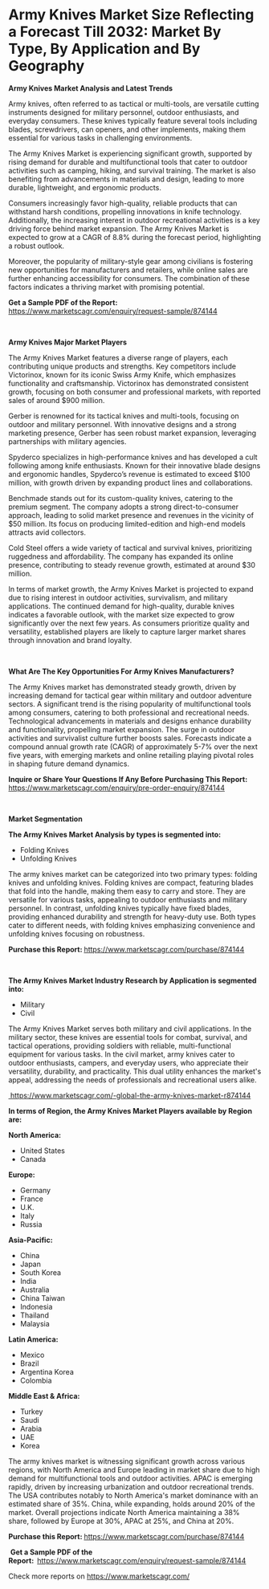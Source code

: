 <p><h1>Army Knives Market Size Reflecting a Forecast Till 2032: Market By Type, By Application and By Geography</h1></p><p><strong>Army Knives Market Analysis and Latest Trends</strong></p>
<p><p>Army knives, often referred to as tactical or multi-tools, are versatile cutting instruments designed for military personnel, outdoor enthusiasts, and everyday consumers. These knives typically feature several tools including blades, screwdrivers, can openers, and other implements, making them essential for various tasks in challenging environments.</p><p>The Army Knives Market is experiencing significant growth, supported by rising demand for durable and multifunctional tools that cater to outdoor activities such as camping, hiking, and survival training. The market is also benefiting from advancements in materials and design, leading to more durable, lightweight, and ergonomic products. </p><p>Consumers increasingly favor high-quality, reliable products that can withstand harsh conditions, propelling innovations in knife technology. Additionally, the increasing interest in outdoor recreational activities is a key driving force behind market expansion. The Army Knives Market is expected to grow at a CAGR of 8.8% during the forecast period, highlighting a robust outlook. </p><p>Moreover, the popularity of military-style gear among civilians is fostering new opportunities for manufacturers and retailers, while online sales are further enhancing accessibility for consumers. The combination of these factors indicates a thriving market with promising potential.</p></p>
<p><strong>Get a Sample PDF of the Report:&nbsp;</strong> <a href="https://www.marketscagr.com/enquiry/request-sample/874144?utm_campaign=2998&utm_medium=2&utm_source=Github&utm_content=ia&utm_term=05042025&utm_id=army-knives">https://www.marketscagr.com/enquiry/request-sample/874144</a></p>
<p>&nbsp;</p>
<p><strong>Army Knives Major Market Players</strong></p>
<p><p>The Army Knives Market features a diverse range of players, each contributing unique products and strengths. Key competitors include Victorinox, known for its iconic Swiss Army Knife, which emphasizes functionality and craftsmanship. Victorinox has demonstrated consistent growth, focusing on both consumer and professional markets, with reported sales of around $900 million.</p><p>Gerber is renowned for its tactical knives and multi-tools, focusing on outdoor and military personnel. With innovative designs and a strong marketing presence, Gerber has seen robust market expansion, leveraging partnerships with military agencies.</p><p>Spyderco specializes in high-performance knives and has developed a cult following among knife enthusiasts. Known for their innovative blade designs and ergonomic handles, Spyderco’s revenue is estimated to exceed $100 million, with growth driven by expanding product lines and collaborations.</p><p>Benchmade stands out for its custom-quality knives, catering to the premium segment. The company adopts a strong direct-to-consumer approach, leading to solid market presence and revenues in the vicinity of $50 million. Its focus on producing limited-edition and high-end models attracts avid collectors.</p><p>Cold Steel offers a wide variety of tactical and survival knives, prioritizing ruggedness and affordability. The company has expanded its online presence, contributing to steady revenue growth, estimated at around $30 million.</p><p>In terms of market growth, the Army Knives Market is projected to expand due to rising interest in outdoor activities, survivalism, and military applications. The continued demand for high-quality, durable knives indicates a favorable outlook, with the market size expected to grow significantly over the next few years. As consumers prioritize quality and versatility, established players are likely to capture larger market shares through innovation and brand loyalty.</p></p>
<p>&nbsp;</p>
<p><strong>What Are The Key Opportunities For Army Knives Manufacturers?</strong></p>
<p><p>The Army Knives market has demonstrated steady growth, driven by increasing demand for tactical gear within military and outdoor adventure sectors. A significant trend is the rising popularity of multifunctional tools among consumers, catering to both professional and recreational needs. Technological advancements in materials and designs enhance durability and functionality, propelling market expansion. The surge in outdoor activities and survivalist culture further boosts sales. Forecasts indicate a compound annual growth rate (CAGR) of approximately 5-7% over the next five years, with emerging markets and online retailing playing pivotal roles in shaping future demand dynamics.</p></p>
<p><strong>Inquire or Share Your Questions If Any Before Purchasing This Report:</strong> <a href="https://www.marketscagr.com/enquiry/pre-order-enquiry/874144?utm_campaign=2998&utm_medium=2&utm_source=Github&utm_content=ia&utm_term=05042025&utm_id=army-knives">https://www.marketscagr.com/enquiry/pre-order-enquiry/874144</a></p>
<p>&nbsp;</p>
<p><strong>Market Segmentation</strong></p>
<p><strong>The Army Knives Market Analysis by types is segmented into:</strong></p>
<p><ul><li>Folding Knives</li><li>Unfolding Knives</li></ul></p>
<p><p>The army knives market can be categorized into two primary types: folding knives and unfolding knives. Folding knives are compact, featuring blades that fold into the handle, making them easy to carry and store. They are versatile for various tasks, appealing to outdoor enthusiasts and military personnel. In contrast, unfolding knives typically have fixed blades, providing enhanced durability and strength for heavy-duty use. Both types cater to different needs, with folding knives emphasizing convenience and unfolding knives focusing on robustness.</p></p>
<p><strong>Purchase this Report:&nbsp;</strong><a href="https://www.marketscagr.com/purchase/874144?utm_campaign=2998&utm_medium=2&utm_source=Github&utm_content=ia&utm_term=05042025&utm_id=army-knives">https://www.marketscagr.com/purchase/874144</a></p>
<p>&nbsp;</p>
<p><strong>The Army Knives Market Industry Research by Application is segmented into:</strong></p>
<p><ul><li>Military</li><li>Civil</li></ul></p>
<p><p>The Army Knives Market serves both military and civil applications. In the military sector, these knives are essential tools for combat, survival, and tactical operations, providing soldiers with reliable, multi-functional equipment for various tasks. In the civil market, army knives cater to outdoor enthusiasts, campers, and everyday users, who appreciate their versatility, durability, and practicality. This dual utility enhances the market's appeal, addressing the needs of professionals and recreational users alike.</p></p>
<p><a href="https://www.marketscagr.com/-global-the-army-knives-market-r874144?utm_campaign=2998&utm_medium=2&utm_source=Github&utm_content=ia&utm_term=05042025&utm_id=army-knives">&nbsp;https://www.marketscagr.com/-global-the-army-knives-market-r874144</a></p>
<p><strong>In terms of Region, the Army Knives Market Players available by Region are:</strong></p>
<p>
    <p> <strong> North America: </strong>
        <ul>
            <li>United States</li>
            <li>Canada</li>
        </ul>
        </p> 
    <p> <strong> Europe: </strong>
        <ul>
            <li>Germany</li>
            <li>France</li>
            <li>U.K.</li>
            <li>Italy</li>
            <li>Russia</li>
        </ul>
        </p> 
    <p> <strong> Asia-Pacific: </strong>
        <ul>
            <li>China</li>
            <li>Japan</li>
            <li>South Korea</li>
            <li>India</li>
            <li>Australia</li>
            <li>China Taiwan</li>
            <li>Indonesia</li>
            <li>Thailand</li>
            <li>Malaysia</li>
        </ul>
        </p> 
    <p> <strong> Latin America: </strong>
        <ul>
            <li>Mexico</li>
            <li>Brazil</li>
            <li>Argentina Korea</li>
            <li>Colombia</li>
        </ul>
        </p> 
    <p> <strong> Middle East & Africa: </strong>
        <ul>
            <li>Turkey</li>
            <li>Saudi</li>
            <li>Arabia</li>
            <li>UAE</li>
            <li>Korea</li>
        </ul>
    </p>
    </p>
<p><p>The army knives market is witnessing significant growth across various regions, with North America and Europe leading in market share due to high demand for multifunctional tools and outdoor activities. APAC is emerging rapidly, driven by increasing urbanization and outdoor recreational trends. The USA contributes notably to North America's market dominance with an estimated share of 35%. China, while expanding, holds around 20% of the market. Overall projections indicate North America maintaining a 38% share, followed by Europe at 30%, APAC at 25%, and China at 20%.</p></p>
<p><strong>Purchase this Report: </strong><a href="https://www.marketscagr.com/purchase/874144?utm_campaign=2998&utm_medium=2&utm_source=Github&utm_content=ia&utm_term=05042025&utm_id=army-knives">https://www.marketscagr.com/purchase/874144</a></p>
<p>&nbsp;<strong>Get a Sample PDF of the Report:&nbsp;&nbsp;</strong><a href="https://www.marketscagr.com/enquiry/request-sample/874144?utm_campaign=2998&utm_medium=2&utm_source=Github&utm_content=ia&utm_term=05042025&utm_id=army-knives">https://www.marketscagr.com/enquiry/request-sample/874144</a></p>
<p><strong></strong></p>
<p>Check more reports on <a href="https://www.marketscagr.com/?utm_campaign=2998&utm_medium=2&utm_source=Github&utm_content=ia&utm_term=05042025&utm_id=army-knives">https://www.marketscagr.com/</a></p>